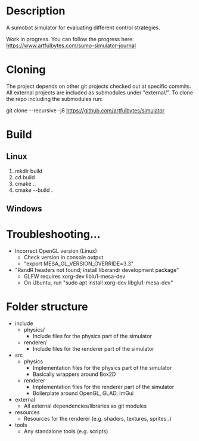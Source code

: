 # Description
A sumobot simulator for evaluating different control strategies.

Work in progress. You can follow the progress here:
https://www.artfulbytes.com/sumo-simulator-journal

# Cloning
The project depends on other git projects checked out at specific commits.
All external projects are included as submodules under "external/". To clone
the repo including the submodules run:

git clone --recursive -j8 https://github.com/artfulbytes/simulator

# Build
## Linux
1. mkdir build
2. cd build
3. cmake ..
4. cmake --build .

## Windows

# Troubleshooting...
* Incorrect OpenGL version (Linux)
    - Check version in console output
    - "export MESA_GL_VERSION_OVERRIDE=3.3"
* "RandR headers not found; install libxrandr development package"
    - GLFW requires xorg-dev liblu1-mesa-dev
    - On Ubuntu, run "sudo apt install xorg-dev libglu1-mesa-dev"

# Folder structure
* include
    - physics/
        + Include files for the physics part of the simulator
    - renderer/
        + Include files for the renderer part of the simulator
* src
    - physics
        + Implementation files for the physics part of the simulator
        + Basically wrappers around Box2D
    - renderer
        + Implementation files for the renderer part of the simulator
        + Boilerplate around OpenGL, GLAD, ImGui
* external
    - All external dependencies/libraries as git modules
* resources
    - Resources for the renderer (e.g. shaders, textures, sprites..)
* tools
    - Any standalone tools (e.g. scripts)


